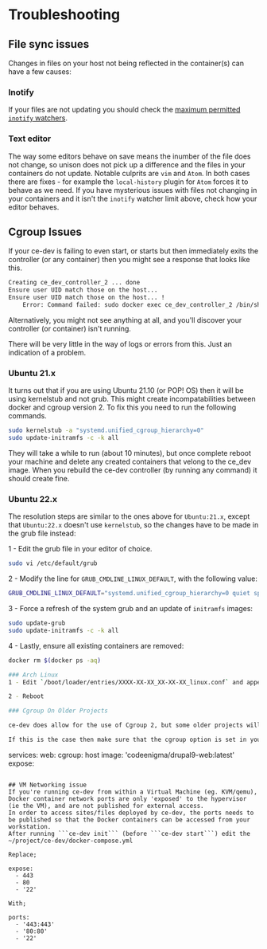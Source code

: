 # Troubleshooting
## File sync issues
Changes in files on your host not being reflected in the container(s) can have a few causes:
### Inotify
If your files are not updating you should check the [maximum permitted `inotify` watchers](install#inotify-watcher-limit).
### Text editor
The way some editors behave on save means the inumber of the file does not change, so unison does not pick up a difference and the files in your containers do not update. Notable culprits are `vim` and `Atom`. In both cases there are fixes - for example the `local-history` plugin for `Atom` forces it to behave as we need. If you have mysterious issues with files not changing in your containers and it isn't the `inotify` watcher limit above, check how your editor behaves.

## Cgroup Issues

If your ce-dev is failing to even start, or starts but then immediately exits the controller (or any container) then you might see a response that looks like this.

```bash
Creating ce_dev_controller_2 ... done
Ensure user UID match those on the host...
Ensure user UID match those on the host... !
    Error: Command failed: sudo docker exec ce_dev_controller_2 /bin/sh /opt/ce-dev-ownership.sh 1000 1000
```

Alternatively, you might not see anything at all, and you'll discover your controller (or container) isn't running.

There will be very little in the way of logs or errors from this. Just an indication of a problem.

### Ubuntu 21.x

It turns out that if you are using Ubuntu 21.10 (or POP! OS) then it will be using kernelstub and not grub. This might create incompatabilities between docker and cgroup version 2. To fix this you need to run the following commands.

```bash
sudo kernelstub -a "systemd.unified_cgroup_hierarchy=0"
sudo update-initramfs -c -k all
```

They will take a while to run (about 10 minutes), but once complete reboot your machine and delete any created containers that velong to the ce_dev image. When you rebuild the ce-dev controller (by running any command) it should create fine.

### Ubuntu 22.x

The resolution steps are similar to the ones above for `Ubuntu:21.x`, except that `Ubuntu:22.x` doesn't use `kernelstub`, so the changes have to be made in the grub file instead:

1 - Edit the grub file in your editor of choice.

```bash
sudo vi /etc/default/grub
```

2 - Modify the line for `GRUB_CMDLINE_LINUX_DEFAULT`, with the following value:

```bash
GRUB_CMDLINE_LINUX_DEFAULT="systemd.unified_cgroup_hierarchy=0 quiet splash"
```

3 - Force a refresh of the system grub and an update of `initramfs` images:

```bash
sudo update-grub
sudo update-initramfs -c -k all
```

4 - Lastly, ensure all existing containers are removed:

```bash
docker rm $(docker ps -aq)

### Arch Linux
1 - Edit `/boot/loader/entries/XXXX-XX-XX_XX-XX-XX_linux.conf` and append `SYSTEMD_CGROUP_ENABLE_LEGACY_FORCE=1 systemd.unified_cgroup_hierarchy=0` to `options`

2 - Reboot

### Cgroup On Older Projects

ce-dev does allow for the use of Cgroup 2, but some older projects will need upgrading to allow this to work. This means that the ce-dev controller will work fine, but some projects may fail to start some containers. This error will become apparent if you see the "unreachable" error when running the `ce-dev provision` step.

If this is the case then make sure that the cgroup option is set in your ce-dev.compose.prebuilt.yml file for the services that aren't starting.

```
services:
  web:
    cgroup: host
    image: 'codeenigma/drupal9-web:latest'
    expose:
```

## VM Networking issue
If you're running ce-dev from within a Virtual Machine (eg. KVM/qemu), Docker container network ports are only 'exposed' to the hypervisor (ie the VM), and are not published for external access.
In order to access sites/files deployed by ce-dev, the ports needs to be published so that the Docker containers can be accessed from your workstation.
After running ```ce-dev init``` (before ```ce-dev start```) edit the ~/project/ce-dev/docker-compose.yml

Replace;
```
    expose:
      - 443
      - 80
      - '22'
```
With;
```
    ports:
      - '443:443'
      - '80:80'
      - '22'
```
